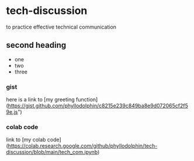 # tech-discussion
to practice effective technical communication

## second heading
* one
* two
* three

### gist
here is a link to [my greeting function] (https://gist.github.com/phyllodolphin/c8215e239c849ba8e9d072065cf2f59e.js")
### colab code
link to [my colab code] (https://colab.research.google.com/github/phyllodolphin/tech-discussion/blob/main/tech_com.ipynb)
